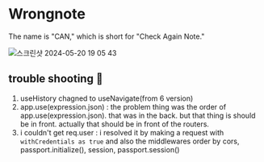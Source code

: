 # Wrongnote
The name is "CAN," which is short for "Check Again Note."



![스크린샷 2024-05-20 19 05 43](https://github.com/sonprogrammer/edu2/assets/97154156/3ed3f21e-4ed2-4bd1-841f-90de840fa22c)


## trouble shooting 🔫
1. useHistory chagned to useNavigate(from 6 version)
2. app.use(expression.json) : the problem thing was the order of app.use(expression.json). that was in the back. but that thing is should be in front. actually that should be in front of the routers.
3. i couldn't get req.user : i resolved it by making a request with `withCredentials as true` and also the middlewares order by cors, passport.initialize(), session, passport.session()
